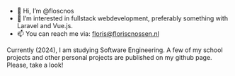 - 👋 Hi, I’m @floscnos
- 👀 I’m interested in fullstack webdevelopment, preferably something with Laravel and Vue.js.
- 📫 You can reach me via: floris@floriscnossen.nl

Currently (2024), I am studying Software Engineering. A few of my school projects and other personal projects are published on my github page. Please, take a look!
